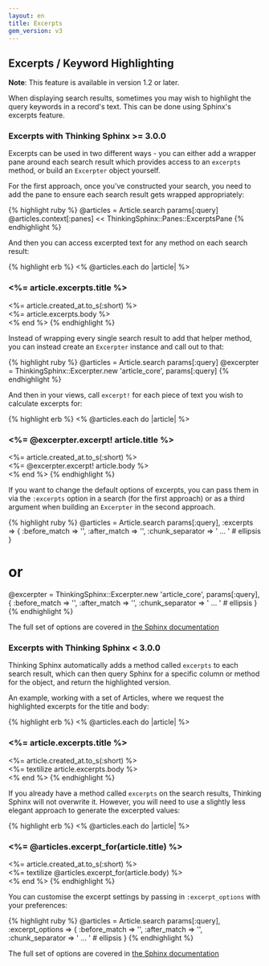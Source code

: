 ```yaml
---
layout: en
title: Excerpts
gem_version: v3
---
```


## Excerpts / Keyword Highlighting

<div class="note">
  <p><strong>Note</strong>: This feature is available in version 1.2 or later.</p>
</div>

When displaying search results, sometimes you may wish to highlight the query keywords in a record's text. This can be done using Sphinx's excerpts feature.

### Excerpts with Thinking Sphinx >= 3.0.0

Excerpts can be used in two different ways - you can either add a wrapper pane around each search result which provides access to an `excerpts` method, or build an `Excerpter` object yourself.

For the first approach, once you've constructed your search, you need to add the pane to ensure each search result gets wrapped appropriately:

{% highlight ruby %}
@articles = Article.search params[:query]
@articles.context[:panes] << ThinkingSphinx::Panes::ExcerptsPane
{% endhighlight %}

And then you can access excerpted text for any method on each search result:

{% highlight erb %}
<% @articles.each do |article| %>
  <div>
    <h3><%= article.excerpts.title %></h3>
    <div class="date"><%= article.created_at.to_s(:short) %></div>
    <%= article.excerpts.body %>
  </div>
<% end %>
{% endhighlight %}

Instead of wrapping every single search result to add that helper method, you can instead create an `Excerpter` instance and call out to that:

{% highlight ruby %}
@articles  = Article.search params[:query]
@excerpter = ThinkingSphinx::Excerpter.new 'article_core',
  params[:query]
{% endhighlight %}

And then in your views, call `excerpt!` for each piece of text you wish to calculate excerpts for:

{% highlight erb %}
<% @articles.each do |article| %>
  <div>
    <h3><%= @excerpter.excerpt! article.title %></h3>
    <div class="date"><%= article.created_at.to_s(:short) %></div>
    <%= @excerpter.excerpt! article.body %>
  </div>
<% end %>
{% endhighlight %}

If you want to change the default options of excerpts, you can pass them in via the `:excerpts` option in a search (for the first approach) or as a third argument when building an `Excerpter` in the second approach.

{% highlight ruby %}
@articles = Article.search params[:query], :excerpts => {
  :before_match    => '<span class="match">',
  :after_match     => '</span>',
  :chunk_separator => ' &#8230; ' # ellipsis
}
# or
@excerpter = ThinkingSphinx::Excerpter.new 'article_core',
  params[:query], {
    :before_match    => '<span class="match">',
    :after_match     => '</span>',
    :chunk_separator => ' &#8230; ' # ellipsis
  }
{% endhighlight %}

The full set of options are covered in [the Sphinx documentation](http://sphinxsearch.com/docs/current.html#api-func-buildexcerpts)

### Excerpts with Thinking Sphinx < 3.0.0

Thinking Sphinx automatically adds a method called `excerpts` to each search result, which can then query Sphinx for a specific column or method for the object, and return the highlighted version.

An example, working with a set of Articles, where we request the highlighted excerpts for the title and body:

{% highlight erb %}
<% @articles.each do |article| %>
  <div>
    <h3><%= article.excerpts.title %></h3>
    <div class="date"><%= article.created_at.to_s(:short) %></div>
    <%= textilize article.excerpts.body %>
  </div>
<% end %>
{% endhighlight %}

If you already have a method called `excerpts` on the search results, Thinking Sphinx will not overwrite it. However, you will need to use a slightly less elegant approach to generate the excerpted values:

{% highlight erb %}
<% @articles.each do |article| %>
  <div>
    <h3><%= @articles.excerpt_for(article.title) %></h3>
    <div class="date"><%= article.created_at.to_s(:short) %></div>
    <%= textilize @articles.excerpt_for(article.body) %>
  </div>
<% end %>
{% endhighlight %}

You can customise the excerpt settings by passing in `:excerpt_options` with your preferences:

{% highlight ruby %}
@articles = Article.search params[:query], :excerpt_options => {
  :before_match    => '<span class="match">',
  :after_match     => '</span>',
  :chunk_separator => ' &#8230; ' # ellipsis
}
{% endhighlight %}

The full set of options are covered in [the Sphinx documentation](http://sphinxsearch.com/docs/current.html#api-func-buildexcerpts)
